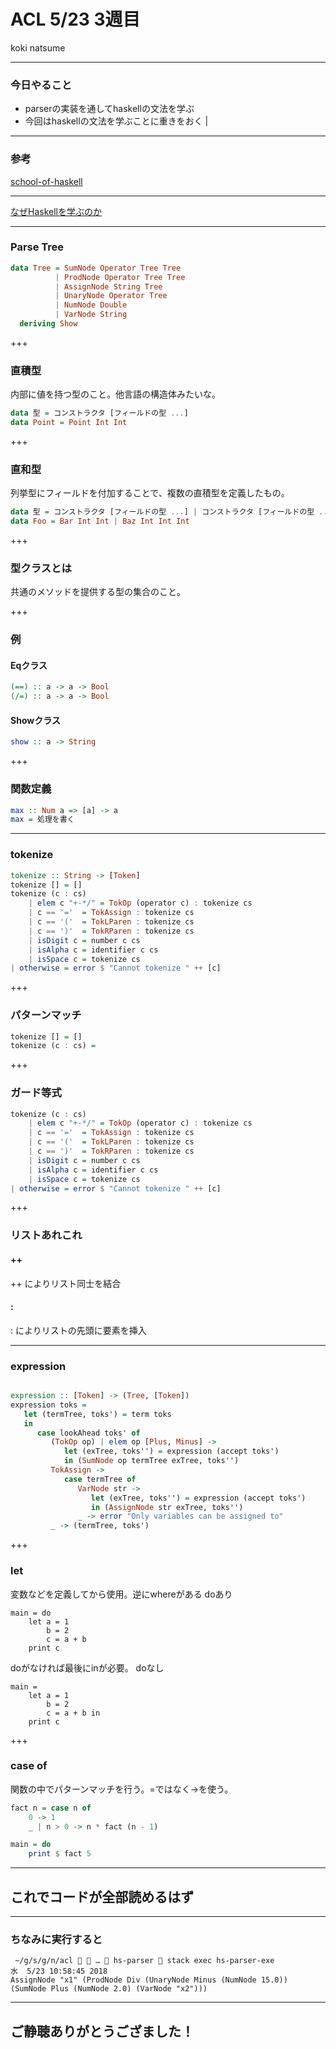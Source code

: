 
# ACL 5/23 3週目

koki natsume

---

### 今日やること

- parserの実装を通してhaskellの文法を学ぶ
- 今回はhaskellの文法を学ぶことに重きをおく |

---

### 参考

[school-of-haskell](https://www.schoolofhaskell.com/school/starting-with-haskell/basics-of-haskell/8_Parser)

---

[なぜHaskellを学ぶのか](https://qiita.com/arowM/items/0305d4f439752f285438)

--- 

### Parse Tree

```haskell:ParseTree.hs
data Tree = SumNode Operator Tree Tree
          | ProdNode Operator Tree Tree
          | AssignNode String Tree
          | UnaryNode Operator Tree
          | NumNode Double
          | VarNode String
  deriving Show
```

+++

### 直積型

内部に値を持つ型のこと。他言語の構造体みたいな。

```haskell:Ex.hs
data 型 = コンストラクタ [フィールドの型 ...]
data Point = Point Int Int
```

+++

### 直和型

列挙型にフィールドを付加することで、複数の直積型を定義したもの。

```haskell:Ex.hs
data 型 = コンストラクタ [フィールドの型 ...] | コンストラクタ [フィールドの型 ...] [| ...]
data Foo = Bar Int Int | Baz Int Int Int
```

+++

### 型クラスとは

共通のメソッドを提供する型の集合のこと。

+++
### 例

#### Eqクラス
```haskell:Eq.hs
(==) :: a -> a -> Bool
(/=) :: a -> a -> Bool
```

#### Showクラス
```haskell:Show.hs
show :: a -> String
```

+++

### 関数定義
```haskell:FuncDef.hs
max :: Num a => [a] -> a
max = 処理を書く
```

---


### tokenize

```haskell:Tokenize.hs
tokenize :: String -> [Token]
tokenize [] = []
tokenize (c : cs)
    | elem c "+-*/" = TokOp (operator c) : tokenize cs
    | c == '='  = TokAssign : tokenize cs
    | c == '('  = TokLParen : tokenize cs
    | c == ')'  = TokRParen : tokenize cs
    | isDigit c = number c cs
    | isAlpha c = identifier c cs
    | isSpace c = tokenize cs
| otherwise = error $ "Cannot tokenize " ++ [c]
```

+++

### パターンマッチ

``` haskell:PM.hs
tokenize [] = []
tokenize (c : cs) = 
```

+++ 

### ガード等式

``` haskell:Gad.hs
tokenize (c : cs)
    | elem c "+-*/" = TokOp (operator c) : tokenize cs
    | c == '='  = TokAssign : tokenize cs
    | c == '('  = TokLParen : tokenize cs
    | c == ')'  = TokRParen : tokenize cs
    | isDigit c = number c cs
    | isAlpha c = identifier c cs
    | isSpace c = tokenize cs
| otherwise = error $ "Cannot tokenize " ++ [c]
```

+++

### リストあれこれ

#### ++
++ によりリスト同士を結合
#### : 
: によりリストの先頭に要素を挿入

---

### expression
```haskell:Expression.hs

expression :: [Token] -> (Tree, [Token])
expression toks =
   let (termTree, toks') = term toks
   in
      case lookAhead toks' of
         (TokOp op) | elem op [Plus, Minus] ->
            let (exTree, toks'') = expression (accept toks')
            in (SumNode op termTree exTree, toks'')
         TokAssign ->
            case termTree of
               VarNode str ->
                  let (exTree, toks'') = expression (accept toks')
                  in (AssignNode str exTree, toks'')
               _ -> error "Only variables can be assigned to"
         _ -> (termTree, toks')
```

+++

### let
変数などを定義してから使用。逆にwhereがある
doあり
```
main = do
    let a = 1
        b = 2
        c = a + b
    print c
```

doがなければ最後にinが必要。
doなし

```
main =
    let a = 1
        b = 2
        c = a + b in
    print c
```

+++ 

### case of

関数の中でパターンマッチを行う。=ではなく->を使う。
```haskell:Fact.hs
fact n = case n of
    0 -> 1
    _ | n > 0 -> n * fact (n - 1)

main = do
    print $ fact 5
```

---


## これでコードが全部読めるはず

---

###  ちなみに実行すると
```bash: parser.sh
 ~/g/s/g/n/acl   …  hs-parser  stack exec hs-parser-exe                              水  5/23 10:58:45 2018
AssignNode "x1" (ProdNode Div (UnaryNode Minus (NumNode 15.0)) (SumNode Plus (NumNode 2.0) (VarNode "x2")))
```

---

## ご静聴ありがとうござました！
